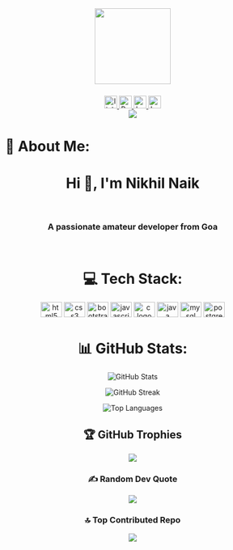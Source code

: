 <div align="center">
  <img height="150" src="https://camo.githubusercontent.com/62da68eb62b1e5f175f7d1f0191dd89a653d7908feb22d37d4a0ab07365d6791/68747470733a2f2f6d656469612e67697068792e636f6d2f6d656469612f4d3967624264396e6244724f5475314d71782f67697068792e676966"  />
</div>

###





<div align="center">
  <a href="https://www.linkedin.com/in/nikhilnaik211097/" target="_blank">
    <img src="https://img.shields.io/static/v1?message=LinkedIn&logo=linkedin&label=&color=0077B5&logoColor=white&labelColor=&style=for-the-badge" height="25" alt="linkedin logo"  />
  </a>
  <a href="https://nikhilnaikportfolio.000webhostapp.com/" target="_blank">
<img src="https://img.shields.io/static/v1?message=Portfolio&logo=portfolio-logo&label=&color=E4405F&logoColor=white&labelColor=&style=for-the-badge" height="25" alt="Portfolio" />   

  </a>
  <a href="https://www.hackerrank.com/nikhilnaik5966" target="_blank">
    <img src="https://img.shields.io/static/v1?message=HackerRank&logo=hackerrank&label=&color=2EC866&logoColor=white&labelColor=&style=for-the-badge" height="25" alt="hackerrank logo"  />
  </a>

   <a href="https://leetcode.com/NikhilNaik21/" target="_blank">
<img src="https://img.shields.io/static/v1?message=LeetCode&logo=leetcode&label=&color=0077B5&logoColor=white&labelColor=&style=for-the-badge" height="25" alt="LeetCode logo" />
  </a>

</div>



<div align="center">
  <img src="https://visitor-badge.laobi.icu/badge?page_id=nikhilnaik21.nikhilnaik21&"  />
</div>


# 💫 About Me:
<h1 align="center">Hi 👋, I'm Nikhil Naik</h1><br><h3 align="center">A passionate amateur developer from Goa</h3><br>

<div align="center">

# 💻 Tech Stack:
<div align="center">
  <img src="https://cdn.jsdelivr.net/gh/devicons/devicon/icons/html5/html5-original.svg" height="30" width="42" alt="html5 logo"  />
  <img src="https://cdn.jsdelivr.net/gh/devicons/devicon/icons/css3/css3-original.svg" height="30" width="42" alt="css3 logo"  />
  <img src="https://cdn.jsdelivr.net/gh/devicons/devicon/icons/bootstrap/bootstrap-original.svg" height="30" width="42" alt="bootstrap logo"  />
  <img src="https://cdn.jsdelivr.net/gh/devicons/devicon/icons/javascript/javascript-original.svg" height="30" width="42" alt="javascript logo"  />
   <img src="https://cdn.jsdelivr.net/gh/devicons/devicon/icons/c/c-original.svg" height="30" width="42" alt="c logo"  />
  <img src="https://cdn.jsdelivr.net/gh/devicons/devicon/icons/java/java-original.svg" height="30" width="42" alt="java logo"  />
  <img src="https://cdn.jsdelivr.net/gh/devicons/devicon/icons/mysql/mysql-original.svg" height="30" width="42" alt="mysql logo"  />  
   <img src="https://cdn.jsdelivr.net/gh/devicons/devicon/icons/postgresql/postgresql-original.svg" height="30" width="42" alt="postgresql logo"  /> 
</div>


  
# 📊 GitHub Stats:

</div>











<div align="center">

![GitHub Stats](https://github-readme-stats.vercel.app/api?username=nikhilnaik21&theme=vision-friendly-dark&hide_border=false&include_all_commits=true&count_private=false)

  <div align="center">

![GitHub Streak](https://github-readme-streak-stats.herokuapp.com/?user=nikhilnaik21&theme=vision-friendly-dark&hide_border=false)

</div>

  <div align="center">

![Top Languages](https://github-readme-stats.vercel.app/api/top-langs/?username=nikhilnaik21&theme=vision-friendly-dark&hide_border=false&include_all_commits=true&count_private=false&layout=compact)

</div>

## 🏆 GitHub Trophies
![](https://github-profile-trophy.vercel.app/?username=nikhilnaik21&theme=radical&no-frame=true&no-bg=false&margin-w=4)

### ✍️ Random Dev Quote
![](https://quotes-github-readme.vercel.app/api?type=horizontal&theme=radical)


### 🔝 Top Contributed Repo
![](https://github-contributor-stats.vercel.app/api?username=nikhilnaik21&limit=5&theme=dark&combine_all_yearly_contributions=true)


<!-- Proudly created with GPRM ( https://gprm.itsvg.in ) -->
